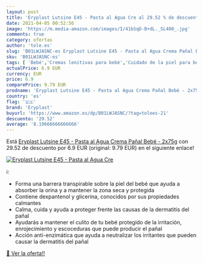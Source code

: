 ```yaml
---
layout: post
title: 'Eryplast Lutsine E45 - Pasta al Agua Cre al 29.52 % de descuento'
date: 2021-04-05 00:52:56
image: 'https://m.media-amazon.com/images/I/41bSqD-B+dL._SL400_.jpg'
comments: true
category: ofertas
author: 'tole.es'
slug: 'B01LWJASNC-es Eryplast Lutsine E45 - Pasta al Agua Crema Pañal Bebé - 2x75g'
sku: 'B01LWJASNC-es'
tags: [ 'Bebé','Cremas lenitivas para bebé','Cuidado de la piel para bebé','Higiene y cuidado','bebé','eryplast','pañal', ]
actualPrice: 6.9 EUR
currency: EUR
price: 6.9
comparePrice: 9.79 EUR
prodname: 'Eryplast Lutsine E45 - Pasta al Agua Crema Pañal Bebé - 2x75g'
country: 'es'
flag: '🇪🇸'
brand: 'Eryplast'
buyurl: 'https://www.amazon.es/dp/B01LWJASNC/?tag=tolees-21'
descuento: '29.52'
average: '8.19666666666666'
---
```


Está [Eryplast Lutsine E45 - Pasta al Agua Crema Pañal Bebé - 2x75g](https://www.amazon.es/dp/B01LWJASNC/?tag=tolees-21) con 29.52 de descuento por 6.9 EUR (original: 9.79 EUR) en el siguiente enlace!

[![Eryplast Lutsine E45 - Pasta al Agua Cre](https://m.media-amazon.com/images/I/41bSqD-B+dL._SL400_.jpg)](https://www.amazon.es/dp/B01LWJASNC/?tag=tolees-21)

ℹ️:

- Forma una barrera transpirable sobre la piel del bebé que ayuda a absorber la orina y a mantener la zona seca y protegida
- Contiene dexpantenol y glicerina, conocidos por sus propiedades calmantes
- Calma, cuida y ayuda a proteger frente las causas de la dermatitis del pañal
- Ayudarás a mantener el culito de tu bebé protegido de la irritación, enrojecimiento y escoceduras que puede producir el pañal
- Acción anti-enzimática que ayuda a neutralizar los irritantes que pueden causar la dermatitis del pañal

[🛒 Ver la oferta!!](https://www.amazon.es/dp/B01LWJASNC/?tag=tolees-21)

